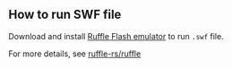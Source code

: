## How to run SWF file

Download and install [Ruffle Flash emulator](https://ruffle.rs/) to run `.swf` file.

For more details, see [ruffle-rs/ruffle](https://github.com/ruffle-rs/ruffle)


